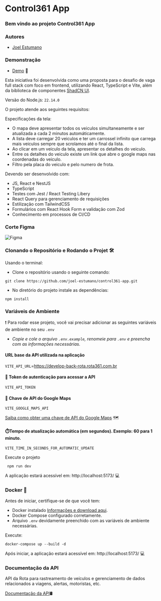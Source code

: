 # Control361 App

### Bem vindo ao projeto Control361 App

### Autores

- [Joel Estumano](https://www.joelestumano.com/)

### Demonstração

- [Demo](https://control361-app-bl7m.vercel.app/) 🚀

Esta iniciativa foi desenvolvida como uma proposta para o desafio de vaga full stack com foco em frontend, utilizando React, TypeScript e Vite, além da biblioteca de componentes [ShadCN UI](https://ui.shadcn.com/docs/installation/vite).

Versão do Node.js: `22.14.0`

O projeto atende aos seguintes requisitos:

Especificações da tela:

- O mapa deve apresentar todos os veiculos simultaneamente e ser atualizada a cada 2 minutos automáticamente.
- A lista deve carregar 20 veiculos e ter um carrossel infinito que carrega mais veiculos sempre que scrolamos até o final da lista.
- Ao clicar em um veiculo da tela, apresentar os detalhes do veiculo.
- Entre os detalhes do veiculo existe um link que abre o google maps nas coordenadas do veiculo.
- Filtro pela placa do veiculo e pelo numero de frota.

Devendo ser desenvolvido com:

- JS, React e NestJS
- TypeScript
- Testes com Jest / React Testing Libery
- React Query para gerenciamento de requisições
- Estilização com TailwindCSS
- Formulários com React Hook Form e validação com Zod
- Conhecimento em processos de CI/CD

### Corte Figma

![Figma](https://joel-estumano.github.io/public/img/apps/teste-control361-figma.png)

### Clonando o Repositório e Rodando o Projet 🛠️

Usando o terminal:

- Clone o repositório usando o seguinte comando:

```
git clone https://github.com/joel-estumano/control361-app.git
```

- No diretório do projeto instale as dependências:

```
npm install
```

### Variáveis de Ambiente

❗ Para rodar esse projeto, você vai precisar adicionar as seguintes variáveis de ambiente no seu `.env`

- _Copie e cole o arquivo `.env.example`, renomeie para `.env` e preencha com as informações necessárias._

#### URL base da API utilizada na aplicação

`VITE_API_URL`=https://develop-back-rota.rota361.com.br

#### 🔑 Token de autenticação para acessar a API

`VITE_API_TOKEN`

#### 🔑 Chave de API do Google Maps

`VITE_GOOGLE_MAPS_API`

[Saiba como obter uma chave de API do Google Maps](https://developers.google.com/maps/documentation/javascript/get-api-key?hl=pt-br) 🗺️

#### ⏱️Tempo de atualização automática (em segundos). Exemplo: 60 para 1 minuto.

`VITE_TIME_IN_SECONDS_FOR_AUTOMATIC_UPDATE`

Execute o projeto

```
 npm run dev
```

A aplicação estará acessível em: http://localhost:5173/ 💻

### Docker 🐋

Antes de iniciar, certifique-se de que você tem:

- Docker instalado [Informações e download aqui](https://www.docker.com/get-started/).
- Docker Compose configurado corretamente.
- Arquivo `.env` devidamente preenchido com as variáveis de ambiente necessárias.

Execute:

```
docker-compose up --build -d
```

Após iniciar, a aplicação estará acessível em: http://localhost:5173/ 💻

### Documentação da API

API da Rota para rastreamento de veículos e gerenciamento de dados relacionados a viagens, alertas, motoristas, etc.

[Documentação da API](https://develop-back-rota.rota361.com.br/recruitment)🛢️

